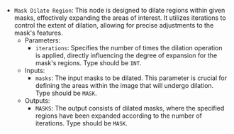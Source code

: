 - `Mask Dilate Region`: This node is designed to dilate regions within given masks, effectively expanding the areas of interest. It utilizes iterations to control the extent of dilation, allowing for precise adjustments to the mask's features.
    - Parameters:
        - `iterations`: Specifies the number of times the dilation operation is applied, directly influencing the degree of expansion for the mask's regions. Type should be `INT`.
    - Inputs:
        - `masks`: The input masks to be dilated. This parameter is crucial for defining the areas within the image that will undergo dilation. Type should be `MASK`.
    - Outputs:
        - `MASKS`: The output consists of dilated masks, where the specified regions have been expanded according to the number of iterations. Type should be `MASK`.
